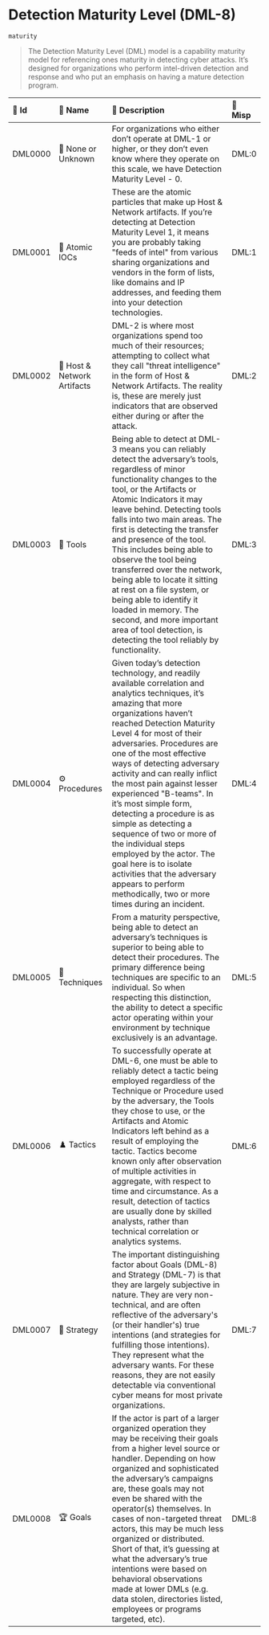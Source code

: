 

# Detection Maturity Level (DML-8)

`maturity`



> The Detection Maturity Level (DML) model is a capability maturity model for referencing ones maturity in detecting cyber attacks. It’s designed for organizations who perform intel-driven detection and response and who put an emphasis on having a mature detection program.

| 🔑 Id    | 🎫 Name                     | 🔬 Description                                                                                                                                                                                                                                                                                                                                                                                                                                                                                                                                                                                                                                               | 🌌 Misp   |
|:--------|:---------------------------|:------------------------------------------------------------------------------------------------------------------------------------------------------------------------------------------------------------------------------------------------------------------------------------------------------------------------------------------------------------------------------------------------------------------------------------------------------------------------------------------------------------------------------------------------------------------------------------------------------------------------------------------------------------|:---------|
| DML0000 | 🚫 None or Unknown          | For organizations who either don’t operate at DML-1 or higher, or they don’t even know where they operate on this scale, we have Detection Maturity Level - 0.                                                                                                                                                                                                                                                                                                                                                                                                                                                                                              | DML:0    |
| DML0001 | 🏹 Atomic IOCs              | These are the atomic particles that make up Host & Network artifacts. If you’re detecting at Detection Maturity Level 1, it means you are probably taking "feeds of intel" from various sharing organizations and vendors in the form of lists, like domains and IP addresses, and feeding them into your detection technologies.                                                                                                                                                                                                                                                                                                                           | DML:1    |
| DML0002 | 🏺 Host & Network Artifacts | DML-2 is where most organizations spend too much of their resources; attempting to collect what they call "threat intelligence" in the form of Host & Network Artifacts. The reality is, these are merely just indicators that are observed either during or after the attack.                                                                                                                                                                                                                                                                                                                                                                              | DML:2    |
| DML0003 | 🧰 Tools                    | Being able to detect at DML-3 means you can reliably detect the adversary’s tools, regardless of minor functionality changes to the tool, or the Artifacts or Atomic Indicators it may leave behind. Detecting tools falls into two main areas. The first is detecting the transfer and presence of the tool. This includes being able to observe the tool being transferred over the network, being able to locate it sitting at rest on a file system, or being able to identify it loaded in memory. The second, and more important area of tool detection, is detecting the tool reliably by functionality.                                             | DML:3    |
| DML0004 | ⚙️ Procedures              | Given today’s detection technology, and readily available correlation and analytics techniques, it’s amazing that more organizations haven’t reached Detection Maturity Level 4 for most of their adversaries. Procedures are one of the most effective ways of detecting adversary activity and can really inflict the most pain against lesser experienced "B-teams". In it’s most simple form, detecting a procedure is as simple as detecting a sequence of two or more of the individual steps employed by the actor. The goal here is to isolate activities that the adversary appears to perform methodically, two or more times during an incident. | DML:4    |
| DML0005 | 🥊 Techniques               | From a maturity perspective, being able to detect an adversary’s techniques is superior to being able to detect their procedures. The primary difference being techniques are specific to an individual. So when respecting this distinction, the ability to detect a specific actor operating within your environment by technique exclusively is an advantage.                                                                                                                                                                                                                                                                                            | DML:5    |
| DML0006 | ♟️ Tactics                 | To successfully operate at DML-6, one must be able to reliably detect a tactic being employed regardless of the Technique or Procedure used by the adversary, the Tools they chose to use, or the Artifacts and Atomic Indicators left behind as a result of employing the tactic. Tactics become known only after observation of multiple activities in aggregate, with respect to time and circumstance. As a result, detection of tactics are usually done by skilled analysts, rather than technical correlation or analytics systems.                                                                                                                  | DML:6    |
| DML0007 | 🏁 Strategy                 | The important distinguishing factor about Goals (DML-8) and Strategy (DML-7) is that they are largely subjective in nature.  They are very non-technical, and are often reflective of the adversary's (or their handler's) true intentions (and strategies for fulfilling those intentions).  They represent what the adversary wants.  For these reasons, they are not easily detectable via conventional cyber means for most private organizations.                                                                                                                                                                                                      | DML:7    |
| DML0008 | 🏆 Goals                    | If the actor is part of a larger organized operation they may be receiving their goals from a higher level source or handler. Depending on how organized and sophisticated the adversary’s campaigns are, these goals may not even be shared with the operator(s) themselves. In cases of non-targeted threat actors, this may be much less organized or distributed. Short of that, it’s guessing at what the adversary’s true intentions were based on behavioral observations made at lower DMLs (e.g. data stolen, directories listed, employees or programs targeted, etc).                                                                            | DML:8    |

